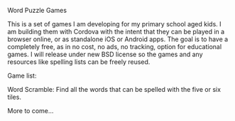 Word Puzzle Games

This is a set of games I am developing for my primary school aged kids.  I am building them with Cordova with the intent that they can be played in a browser online, or as standalone iOS or Android apps.
The goal is to have a completely free, as in no cost, no ads, no tracking, option for educational games.  I will release under new BSD license so the games and any resources like spelling lists can be freely reused.

Game list:

Word Scramble: Find all the words that can be spelled with the five or six tiles.

More to come...

